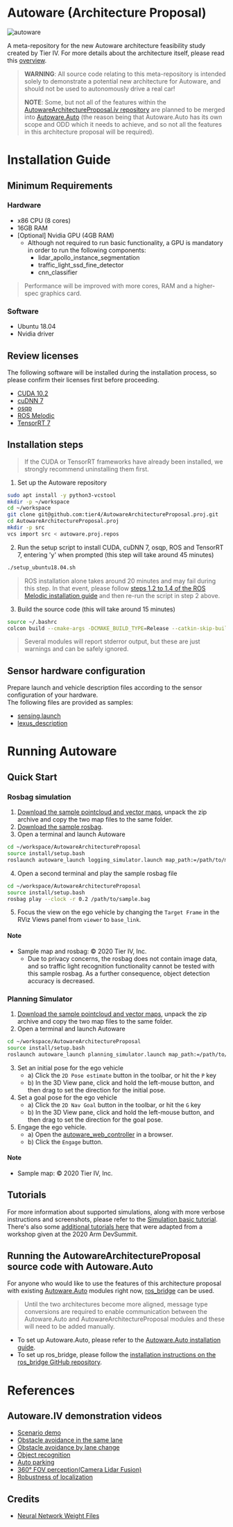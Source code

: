 # Autoware (Architecture Proposal)

![autoware](https://user-images.githubusercontent.com/8327598/69472442-cca50b00-0ded-11ea-9da0-9e2302aa1061.png)

A meta-repository for the new Autoware architecture feasibility study created by Tier IV. For more details about the architecture itself, please read this [overview](/design/Overview.md).

> **WARNING**: All source code relating to this meta-repository is intended solely to demonstrate a potential new architecture for Autoware, and should not be used to autonomously drive a real car!
>
> **NOTE**: Some, but not all of the features within the [AutowareArchitectureProposal.iv repository](https://github.com/tier4/AutowareArchitectureProposal.iv) are planned to be merged into [Autoware.Auto](https://gitlab.com/autowarefoundation/autoware.auto/AutowareAuto) (the reason being that Autoware.Auto has its own scope and ODD which it needs to achieve, and so not all the features in this architecture proposal will be required).

# Installation Guide

## Minimum Requirements

### Hardware

- x86 CPU (8 cores)
- 16GB RAM
- [Optional] Nvidia GPU (4GB RAM)
  - Although not required to run basic functionality, a GPU is mandatory in order to run the following components:
    - lidar_apollo_instance_segmentation
    - traffic_light_ssd_fine_detector
    - cnn_classifier

> Performance will be improved with more cores, RAM and a higher-spec graphics card.

### Software

 - Ubuntu 18.04
 - Nvidia driver

## Review licenses
The following software will be installed during the installation process, so please confirm their licenses first before proceeding.

- [CUDA 10.2](https://docs.nvidia.com/cuda/eula/index.html)
- [cuDNN 7](https://docs.nvidia.com/deeplearning/sdk/cudnn-sla/index.html)
- [osqp](https://github.com/oxfordcontrol/osqp/blob/master/LICENSE)
- [ROS Melodic](https://github.com/ros/ros/blob/noetic-devel/LICENSE)
- [TensorRT 7](https://docs.nvidia.com/deeplearning/sdk/tensorrt-sla/index.html)

## Installation steps

> If the CUDA or TensorRT frameworks have already been installed, we strongly recommend uninstalling them first.

1. Set up the Autoware repository

```sh
sudo apt install -y python3-vcstool
mkdir -p ~/workspace
cd ~/workspace
git clone git@github.com:tier4/AutowareArchitectureProposal.proj.git
cd AutowareArchitectureProposal.proj
mkdir -p src
vcs import src < autoware.proj.repos
```

2. Run the setup script to install CUDA, cuDNN 7, osqp, ROS and TensorRT 7, entering 'y' when prompted (this step will take around 45 minutes)

```sh
./setup_ubuntu18.04.sh
```

> ROS installation alone takes around 20 minutes and may fail during this step. In that event, please follow [steps 1.2 to 1.4 of the ROS Melodic installation guide](http://wiki.ros.org/melodic/Installation/Ubuntu) and then re-run the script in step 2 above.

3. Build the source code (this will take around 15 minutes)

```sh
source ~/.bashrc
colcon build --cmake-args -DCMAKE_BUILD_TYPE=Release --catkin-skip-building-tests
```

> Several modules will report stderror output, but these are just warnings and can be safely ignored.

## Sensor hardware configuration

Prepare launch and vehicle description files according to the sensor configuration of your hardware.  
The following files are provided as samples:

- [sensing.launch](https://github.com/tier4/autoware_launcher.universe/blob/master/sensing_launch/launch/sensing.launch)
- [lexus_description](https://github.com/tier4/lexus_description.iv.universe)

# Running Autoware

## Quick Start

### Rosbag simulation

1. [Download the sample pointcloud and vector maps](https://drive.google.com/open?id=1ovrJcFS5CZ2H51D8xVWNtEvj_oiXW-zk), unpack the zip archive and copy the two map files to the same folder.
2. [Download the sample rosbag](https://drive.google.com/open?id=1BFcNjIBUVKwupPByATYczv2X4qZtdAeD).
3. Open a terminal and launch Autoware

```sh
cd ~/workspace/AutowareArchitectureProposal
source install/setup.bash
roslaunch autoware_launch logging_simulator.launch map_path:=/path/to/map_folder vehicle_model:=lexus sensor_model:=aip_xx1 rosbag:=true
```

4. Open a second terminal and play the sample rosbag file

```sh
cd ~/workspace/AutowareArchitectureProposal
source install/setup.bash
rosbag play --clock -r 0.2 /path/to/sample.bag
```
5. Focus the view on the ego vehicle by changing the `Target Frame` in the RViz Views panel from `viewer` to `base_link`.

#### Note

- Sample map and rosbag: © 2020 Tier IV, Inc.
  - Due to privacy concerns, the rosbag does not contain image data, and so traffic light recognition functionality cannot be tested with this sample rosbag. As a further consequence, object detection accuracy is decreased.

### Planning Simulator

1. [Download the sample pointcloud and vector maps](https://drive.google.com/open?id=197kgRfSomZzaSbRrjWTx614le2qN-oxx), unpack the zip archive and copy the two map files to the same folder.
2. Open a terminal and launch Autoware

```sh
cd ~/workspace/AutowareArchitectureProposal
source install/setup.bash
roslaunch autoware_launch planning_simulator.launch map_path:=/path/to/map_folder vehicle_model:=lexus sensor_model:=aip_xx1
```

3. Set an initial pose for the ego vehicle
   - a) Click the `2D Pose estimate` button in the toolbar, or hit the `P` key
   - b) In the 3D View pane, click and hold the left-mouse button, and then drag to set the direction for the initial pose.
4. Set a goal pose for the ego vehicle
   - a) Click the `2D Nav Goal` button in the toolbar, or hit the `G` key
   - b) In the 3D View pane, click and hold the left-mouse button, and then drag to set the direction for the goal pose.
5. Engage the ego vehicle.
   - a) Open the [autoware_web_controller](http://localhost:8085/autoware_web_controller/index.html) in a browser.
   - b) Click the `Engage` button.

#### Note

- Sample map: © 2020 Tier IV, Inc.

## Tutorials

For more information about supported simulations, along with more verbose instructions and screenshots, please refer to the [Simulation basic tutorial](./docs/SimulationTutorial.md). There's also some [additional tutorials here](./docs/tutorials/0_preparation.md) that were adapted from a workshop given at the 2020 Arm DevSummit.

## Running the AutowareArchitectureProposal source code with Autoware.Auto
For anyone who would like to use the features of this architecture proposal with existing [Autoware.Auto](https://gitlab.com/autowarefoundation/autoware.auto/AutowareAuto) modules right now, [ros_bridge](https://github.com/ros2/ros1_bridge) can be used.
> Until the two architectures become more aligned, message type conversions are required to enable communication between the Autoware.Auto and AutowareArchitectureProposal modules and these will need to be added manually.

- To set up Autoware.Auto, please refer to the [Autoware.Auto installation guide](https://autowarefoundation.gitlab.io/autoware.auto/AutowareAuto/installation.html).
- To set up ros_bridge, please follow the [installation instructions on the ros_bridge GitHub repository](https://github.com/ros2/ros1_bridge#prerequisites).

# References

## Autoware.IV demonstration videos

- [Scenario demo](https://youtu.be/kn2bIU_g0oY)
- [Obstacle avoidance in the same lane](https://youtu.be/s_4fBDixFJc)
- [Obstacle avoidance by lane change](https://youtu.be/SCIceXW9sqM)
- [Object recognition](https://youtu.be/uhhMIxe1zxQ)
- [Auto parking](https://youtu.be/e9R0F0ZJbWE)
- [360° FOV perception(Camera Lidar Fusion)](https://youtu.be/whzx-2RkVBA)
- [Robustness of localization](https://youtu.be/ydPxWB2jVnM)

## Credits

- [Neural Network Weight Files](./docs/Credits.md)
